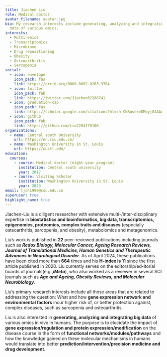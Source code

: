 ```yaml
---
title: Jiachen Liu
role: Medical doctor
avatar_filename: avatar.jpg
bio: My research interests include generating, analyzing and integrating big
  data of various omics.
interests:
  - Multi-omics
  - Transcriptomics
  - Microbiome
  - Drug repositioning
  - Obesity
  - Osteoarthritis
  - Sarcopenia
social:
  - icon: envelope
    icon_pack: fas
    link: https://orcid.org/0000-0002-0263-3704
  - icon: twitter
    icon_pack: fab
    link: https://twitter.com/Jiachen62288741
  - icon: graduation-cap
    icon_pack: fas
    link: https://scholar.google.com/citations?hl=zh-CN&user=DMbyj84AAAAJ
  - icon: github
    icon_pack: fab
    link: https://github.com/Liu2204170108
organizations:
  - name: Central south University
    url: https://en.csu.edu.cn/
  - name: Washington University in St. Louis
    url: https://wustl.edu/
education:
  courses:
    - course: Medical doctor (eight-year program)
      institution: Central south university
      year: 2017
    - course: Visiting Scholar
      institution: Washington University in St. Louis
      year: 2023
email: ljch1999@csu.edu.cn
superuser: true
highlight_name: true
---
```

Jiachen-Liu is a diligent researcher with extensive multi-/inter-disciplinary expertise in **biostatistics and bioinformatics, big data, transcriptomics, epigenomics, proteomics, complex traits and diseases** (especially osteoarthritis, sarcopenia, and obesity), metabolomics and metagenomics. 

Liu’s work is published in **22** peer-reviewed publications including journals such as ***Redox Biology, Molecular Cancer, Ageing Research Reviews, Journal of Translational Medicine, Human Genetics and Therapeutic Advances in Neurological Disorder***. As of April 2024, these publications have been cited more than **664** times and his **H-index is 11** since the first article published in 2020. Liu currently serves on the editorship/ed-itorial boards of journals(e.g.,***iMeta***), who also worked as a reviewer in several SCI journals such as ***Age and Ageing, Obesity Reviews, and Molecular Neurobiology***.

Liu’s primary research interests include all those areas that are related to addressing the question: What and how **gene expression network and environmental factors** incur higher risk of, or better protection against, complex diseases, such as sarcopenia and osteoarthritis.  

Liu is also interested in **generating, analyzing and integrating big data** of various omics in vivo in humans. The purpose is to elucidate the impact of **gene expression/regulation and protein expression/modification** on the disease course in the form of **functional networks/modules/pathways** and how the knowledge gained on these molecular mechanisms in humans would translate into better **prediction/intervention/precision medicine and drug development.**